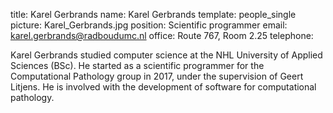 title: Karel Gerbrands
name: Karel Gerbrands
template: people_single
picture: Karel_Gerbrands.jpg
position: Scientific programmer
email: karel.gerbrands@radboudumc.nl
office: Route 767, Room 2.25
telephone:

Karel Gerbrands studied computer science at the NHL University of Applied Sciences (BSc). He started as a scientific programmer for the Computational Pathology group in 2017, under the supervision of Geert Litjens. He is involved with the development of software for computational pathology.
